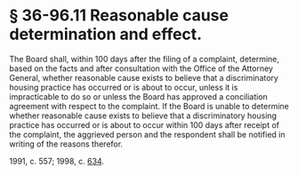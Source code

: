# § 36-96.11 Reasonable cause determination and effect.

<p>The Board shall, within 100 days after the filing of a complaint, determine, based on the facts and after consultation with the Office of the Attorney General, whether reasonable cause exists to believe that a discriminatory housing practice has occurred or is about to occur, unless it is impracticable to do so or unless the Board has approved a conciliation agreement with respect to the complaint. If the Board is unable to determine whether reasonable cause exists to believe that a discriminatory housing practice has occurred or is about to occur within 100 days after receipt of the complaint, the aggrieved person and the respondent shall be notified in writing of the reasons therefor.</p><p>1991, c. 557; 1998, c. <a href='http://lis.virginia.gov/cgi-bin/legp604.exe?981+ful+CHAP0634'>634</a>.</p>